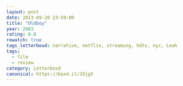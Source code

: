 ```yaml
---
layout: post 
date: 2013-09-28 23:59:00
title: "Oldboy"
year: 2003
rating: 0.8
rewatch: true
tags_letterboxd: narrative, netflix, streaming, hdtv, nyc, Leah
tags:
  - film
  - review
category: Letterboxd
canonical: https://boxd.it/1OjgV
---
```

